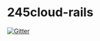 # 245cloud-rails

[![Gitter](https://badges.gitter.im/Join%20Chat.svg)](https://gitter.im/pandeiro245/245cloud-rails?utm_source=badge&utm_medium=badge&utm_campaign=pr-badge&utm_content=badge)